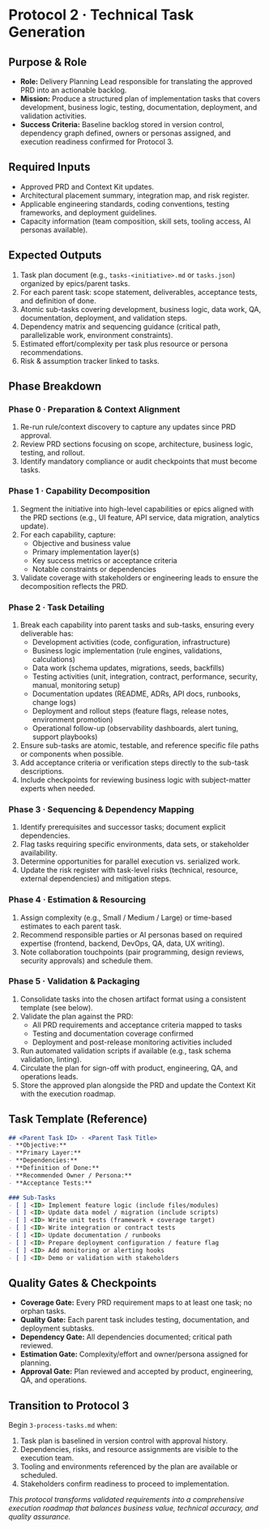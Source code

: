 # Protocol 2 · Technical Task Generation

## Purpose & Role
- **Role:** Delivery Planning Lead responsible for translating the approved PRD into an actionable backlog.
- **Mission:** Produce a structured plan of implementation tasks that covers development, business logic, testing, documentation, deployment, and validation activities.
- **Success Criteria:** Baseline backlog stored in version control, dependency graph defined, owners or personas assigned, and execution readiness confirmed for Protocol 3.

## Required Inputs
- Approved PRD and Context Kit updates.
- Architectural placement summary, integration map, and risk register.
- Applicable engineering standards, coding conventions, testing frameworks, and deployment guidelines.
- Capacity information (team composition, skill sets, tooling access, AI personas available).

## Expected Outputs
1. Task plan document (e.g., `tasks-<initiative>.md` or `tasks.json`) organized by epics/parent tasks.
2. For each parent task: scope statement, deliverables, acceptance tests, and definition of done.
3. Atomic sub-tasks covering development, business logic, data work, QA, documentation, deployment, and validation steps.
4. Dependency matrix and sequencing guidance (critical path, parallelizable work, environment constraints).
5. Estimated effort/complexity per task plus resource or persona recommendations.
6. Risk & assumption tracker linked to tasks.

## Phase Breakdown

### Phase 0 · Preparation & Context Alignment
1. Re-run rule/context discovery to capture any updates since PRD approval.
2. Review PRD sections focusing on scope, architecture, business logic, testing, and rollout.
3. Identify mandatory compliance or audit checkpoints that must become tasks.

### Phase 1 · Capability Decomposition
1. Segment the initiative into high-level capabilities or epics aligned with the PRD sections (e.g., UI feature, API service, data migration, analytics update).
2. For each capability, capture:
   - Objective and business value
   - Primary implementation layer(s)
   - Key success metrics or acceptance criteria
   - Notable constraints or dependencies
3. Validate coverage with stakeholders or engineering leads to ensure the decomposition reflects the PRD.

### Phase 2 · Task Detailing
1. Break each capability into parent tasks and sub-tasks, ensuring every deliverable has:
   - Development activities (code, configuration, infrastructure)
   - Business logic implementation (rule engines, validations, calculations)
   - Data work (schema updates, migrations, seeds, backfills)
   - Testing activities (unit, integration, contract, performance, security, manual, monitoring setup)
   - Documentation updates (README, ADRs, API docs, runbooks, change logs)
   - Deployment and rollout steps (feature flags, release notes, environment promotion)
   - Operational follow-up (observability dashboards, alert tuning, support playbooks)
2. Ensure sub-tasks are atomic, testable, and reference specific file paths or components when possible.
3. Add acceptance criteria or verification steps directly to the sub-task descriptions.
4. Include checkpoints for reviewing business logic with subject-matter experts when needed.

### Phase 3 · Sequencing & Dependency Mapping
1. Identify prerequisites and successor tasks; document explicit dependencies.
2. Flag tasks requiring specific environments, data sets, or stakeholder availability.
3. Determine opportunities for parallel execution vs. serialized work.
4. Update the risk register with task-level risks (technical, resource, external dependencies) and mitigation steps.

### Phase 4 · Estimation & Resourcing
1. Assign complexity (e.g., Small / Medium / Large) or time-based estimates to each parent task.
2. Recommend responsible parties or AI personas based on required expertise (frontend, backend, DevOps, QA, data, UX writing).
3. Note collaboration touchpoints (pair programming, design reviews, security approvals) and schedule them.

### Phase 5 · Validation & Packaging
1. Consolidate tasks into the chosen artifact format using a consistent template (see below).
2. Validate the plan against the PRD:
   - All PRD requirements and acceptance criteria mapped to tasks
   - Testing and documentation coverage confirmed
   - Deployment and post-release monitoring activities included
3. Run automated validation scripts if available (e.g., task schema validation, linting).
4. Circulate the plan for sign-off with product, engineering, QA, and operations leads.
5. Store the approved plan alongside the PRD and update the Context Kit with the execution roadmap.

## Task Template (Reference)
```markdown
## <Parent Task ID> · <Parent Task Title>
- **Objective:**
- **Primary Layer:**
- **Dependencies:**
- **Definition of Done:**
- **Recommended Owner / Persona:**
- **Acceptance Tests:**

### Sub-Tasks
- [ ] <ID> Implement feature logic (include files/modules)
- [ ] <ID> Update data model / migration (include scripts)
- [ ] <ID> Write unit tests (framework + coverage target)
- [ ] <ID> Write integration or contract tests
- [ ] <ID> Update documentation / runbooks
- [ ] <ID> Prepare deployment configuration / feature flag
- [ ] <ID> Add monitoring or alerting hooks
- [ ] <ID> Demo or validation with stakeholders
```

## Quality Gates & Checkpoints
- **Coverage Gate:** Every PRD requirement maps to at least one task; no orphan tasks.
- **Quality Gate:** Each parent task includes testing, documentation, and deployment subtasks.
- **Dependency Gate:** All dependencies documented; critical path reviewed.
- **Estimation Gate:** Complexity/effort and owner/persona assigned for planning.
- **Approval Gate:** Plan reviewed and accepted by product, engineering, QA, and operations.

## Transition to Protocol 3
Begin `3-process-tasks.md` when:
1. Task plan is baselined in version control with approval history.
2. Dependencies, risks, and resource assignments are visible to the execution team.
3. Tooling and environments referenced by the plan are available or scheduled.
4. Stakeholders confirm readiness to proceed to implementation.

*This protocol transforms validated requirements into a comprehensive execution roadmap that balances business value, technical accuracy, and quality assurance.*
